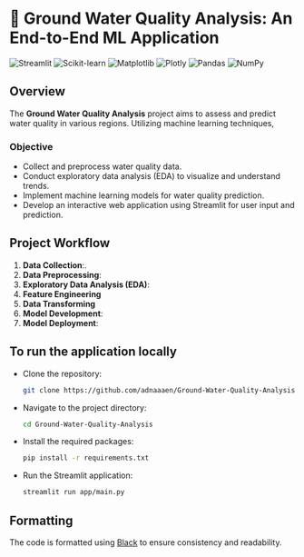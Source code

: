 # 🌊 Ground Water Quality Analysis: An End-to-End ML Application
![Streamlit](https://img.shields.io/badge/Streamlit-FF4B4B?style=flat-square&logo=streamlit&logoColor=white&border-radius=10)
![Scikit-learn](https://img.shields.io/badge/scikit--learn-F7931E?style=flat-square&logo=scikit-learn&logoColor=white&border-radius=10)
![Matplotlib](https://img.shields.io/badge/Matplotlib-003B57?style=flat-square&logo=matplotlib&logoColor=white&border-radius=10)
![Plotly](https://img.shields.io/badge/Plotly-3B4B7F?style=flat-square&logo=plotly&logoColor=white&border-radius=10)
![Pandas](https://img.shields.io/badge/Pandas-150458?style=flat-square&logo=pandas&logoColor=white&border-radius=10)
![NumPy](https://img.shields.io/badge/NumPy-013243?style=flat-square&logo=numpy&logoColor=white&border-radius=10)

## Overview

The **Ground Water Quality Analysis** project aims to assess and predict water quality in various regions. Utilizing machine learning techniques,

### Objective

- Collect and preprocess water quality data.
- Conduct exploratory data analysis (EDA) to visualize and understand trends.
- Implement machine learning models for water quality prediction.
- Develop an interactive web application using Streamlit for user input and prediction.



## Project Workflow

1. **Data Collection**:.
2. **Data Preprocessing**:
3. **Exploratory Data Analysis (EDA)**:
4. **Feature Engineering**
5. **Data Transforming**
6. **Model Development**:
7. **Model Deployment**:



## To run the application locally

- Clone the repository:
   ```bash
   git clone https://github.com/adnaaaen/Ground-Water-Quality-Analysis.git
   ```
- Navigate to the project directory:
   ```bash
   cd Ground-Water-Quality-Analysis
   ```
- Install the required packages:
   ```bash
   pip install -r requirements.txt
   ```
- Run the Streamlit application:
   ```bash
   streamlit run app/main.py
   ```

## Formatting

The code is formatted using [Black](https://black.readthedocs.io/en/stable/) to ensure consistency and readability.
